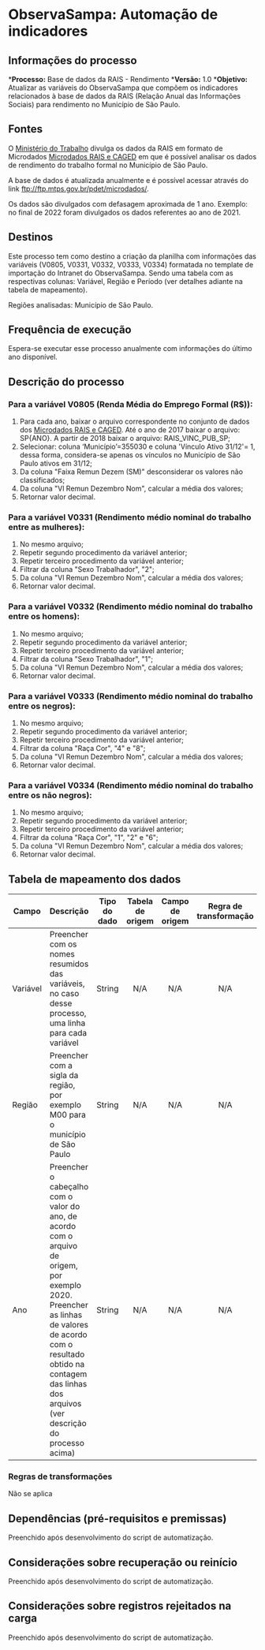 # ObservaSampa: Automação de indicadores
## Informações do processo
***Processo:** Base de dados da RAIS - Rendimento
***Versão:** 1.0
***Objetivo:** Atualizar as variáveis do ObservaSampa que compõem os indicadores relacionados à base de dados da RAIS (Relação Anual das Informações Sociais) para rendimento no Município de São Paulo.

## Fontes
O [Ministério do Trabalho](http://pdet.mte.gov.br/rais) divulga os dados da RAIS em formato de Microdados [Microdados RAIS e CAGED](http://pdet.mte.gov.br/microdados-rais-e-caged) em que é possível analisar os dados de rendimento do trabalho formal no Município de São Paulo.

A base de dados é atualizada anualmente e é possível acessar através do link ftp://ftp.mtps.gov.br/pdet/microdados/.

Os dados são divulgados com defasagem aproximada de 1 ano. Exemplo: no final de 2022 foram divulgados os dados referentes ao ano de 2021.

## Destinos

Este processo tem como destino a criação da planilha com informações das variáveis (V0805, V0331, V0332, V0333, V0334) formatada no template de importação do Intranet do ObservaSampa. Sendo uma tabela com as respectivas colunas: Variável, Região e Período (ver detalhes adiante na tabela de mapeamento).

Regiões analisadas: Município de São Paulo.

## Frequência de execução

Espera-se executar esse processo anualmente com informações do último ano disponível.

## Descrição do processo

### Para a variável V0805 (Renda Média do Emprego Formal (R$)):
1. Para cada ano, baixar o arquivo correspondente no conjunto de dados dos [Microdados RAIS e CAGED](http://pdet.mte.gov.br/microdados-rais-e-caged). Até o ano de 2017 baixar o arquivo: SP{ANO}. A partir de 2018 baixar o arquivo: RAIS_VINC_PUB_SP;
1. Selecionar: coluna ‘Município’=355030 e coluna 'Vínculo Ativo 31/12'= 1, dessa forma, considera-se apenas os vínculos no Município de São Paulo ativos em 31/12;
1. Da coluna "Faixa Remun Dezem (SM)" desconsiderar os valores não classificados;
1. Da coluna "Vl Remun Dezembro Nom", calcular a média dos valores;
1. Retornar valor decimal.

### Para a variável V0331 (Rendimento médio nominal do trabalho entre as mulheres):
1. No mesmo arquivo;
1. Repetir segundo procedimento da variável anterior;
1. Repetir terceiro procedimento da variável anterior;
1. Filtrar da coluna "Sexo Trabalhador", "2";
1. Da coluna "Vl Remun Dezembro Nom", calcular a média dos valores;
1. Retornar valor decimal.

### Para a variável V0332 (Rendimento médio nominal do trabalho entre os homens): 
1. No mesmo arquivo;
1. Repetir segundo procedimento da variável anterior;
1. Repetir terceiro procedimento da variável anterior;
1. Filtrar da coluna "Sexo Trabalhador", "1";
1. Da coluna "Vl Remun Dezembro Nom", calcular a média dos valores;
1. Retornar valor decimal.

### Para a variável V0333 (Rendimento médio nominal do trabalho entre os negros): 
1. No mesmo arquivo;
1. Repetir segundo procedimento da variável anterior;
1. Repetir terceiro procedimento da variável anterior;
1. Filtrar da coluna "Raça Cor", "4" e "8";
1. Da coluna "Vl Remun Dezembro Nom", calcular a média dos valores;
1. Retornar valor decimal.

### Para a variável V0334 (Rendimento médio nominal do trabalho entre os não negros): 
1. No mesmo arquivo;
1. Repetir segundo procedimento da variável anterior;
1. Repetir terceiro procedimento da variável anterior;
1. Filtrar da coluna "Raça Cor", "1", "2" e "6";
1. Da coluna "Vl Remun Dezembro Nom", calcular a média dos valores;
1. Retornar valor decimal.




## Tabela de mapeamento dos dados

| Campo | Descrição | Tipo do dado | Tabela de origem | Campo de origem | Regra de transformação |
| ----- | --------- | ------------ | :--------------: | :-------------: | :--------------------: |
| Variável | Preencher com os nomes resumidos das variáveis, no caso desse processo, uma linha para cada variável | String | N/A | N/A | N/A |
| Região | Preencher com a sigla da região, por exemplo M00 para o município de São Paulo  | String | N/A | N/A | N/A |
| Ano | Preencher o cabeçalho com o valor do ano, de acordo com o arquivo de origem, por exemplo 2020. Preencher as linhas de valores de acordo com o resultado obtido na contagem das linhas dos arquivos (ver descrição do processo acima) | String | N/A | N/A | N/A |


### Regras de transformações
Não se aplica

## Dependências (pré-requisitos e premissas)
Preenchido após desenvolvimento do script de automatização.

## Considerações sobre recuperação ou reinício
Preenchido após desenvolvimento do script de automatização.

## Considerações sobre registros rejeitados na carga
Preenchido após desenvolvimento do script de automatização.
